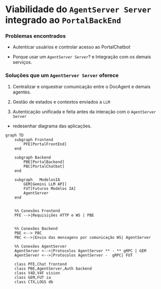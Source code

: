 # Viabilidade do `AgentServer Server` integrado ao `PortalBackEnd`

### Problemas encontrados

- Autenticar usuários e controlar acesso ao PortalChatbot

- Porque usar um `AgentServer Server`? e Integração com os demais serviços.


### Soluções que um `AgentServer Server` oferece

1. Centralizar e orquestrar comunicação entre o DocAgent e demais agentes.

2. Gestão de estados e contextos enviados a `LLM`

3. Autenticação unificada e feita antes da interação com o `AgentServer Server`

- redesenhar diagrama das aplicações.


```mermaid
graph TD
    subgraph Frontend
        PFE[PortalFrontEnd]
    end

    subgraph Backend
        PBE[PortalBackend]
        PBC[PortalChatbot]
    end
    
    subgraph   ModelosIA
        GEM[Gemini LLM API]
        FUT[Futuros Modelos IA]
        AgentServer
    end


    %% Conexões Frontend
    PFE -->|Requisições HTTP e WS | PBE

    
    %% Conexões Backend
    PBE <--> PBC
    PBC <-->|Envio das mensagens por comunicação WS| AgentServer
    
    %% Conexões AgentServer
    AgentServer <-->|Protocolos AgentServer ** - ** gRPC | GEM
    AgentServer <-->|Protocolos AgentServer -  gRPC| FUT

    class PFE,Chat frontend
    class PBE,AgentServer,Auth backend
    class V4D,V4F vision
    class GEM,FUT ia
    class CTX,LOGS db
```